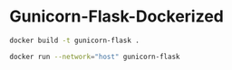 # Gunicorn-Flask-Dockerized

```bash
docker build -t gunicorn-flask .
```

```bash
docker run --network="host" gunicorn-flask
```
